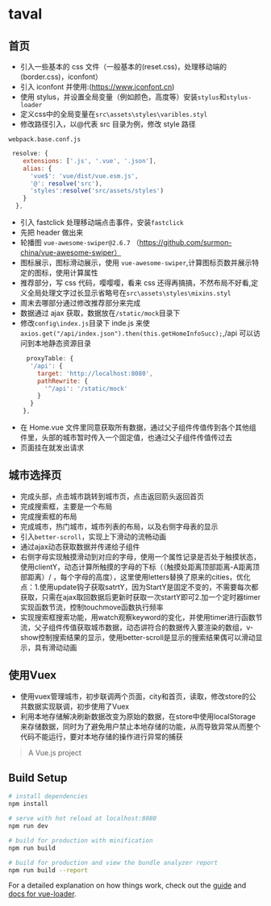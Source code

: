 # taval

## 首页

- 引入一些基本的 css 文件（一般基本的(reset.css)，处理移动端的(border.css)，iconfont）
- 引入 iconfont 并使用:(https://www.iconfont.cn)
- 使用 stylus，并设置全局变量（例如颜色，高度等）安装`stylus`和`stylus-loader`
- 定义css中的全局变量在`src\assets\styles\varibles.styl`
- 修改路径引入，以@代表 src 目录为例，修改 style 路径

`webpack.base.conf.js`

```javascript
 resolve: {
    extensions: ['.js', '.vue', '.json'],
    alias: {
      'vue$': 'vue/dist/vue.esm.js',
      '@': resolve('src'),
      'styles':resolve('src/assets/styles')
    }
  },
```

- 引入 fastclick 处理移动端点击事件，安装`fastclick`
- 先把 header 做出来
- 轮播图 `vue-awesome-swiper@2.6.7` （https://github.com/surmon-china/vue-awesome-swiper）
- 图标展示，图标滑动展示，使用 `vue-awesome-swiper`,计算图标页数并展示特定的图标，使用计算属性
- 推荐部分，写 css 代码，嘤嘤嘤，看来 css 还得再搞搞，不然布局不好看,定义全局处理文字过长显示省略号在`src\assets\styles\mixins.styl`
- 周末去哪部分通过修改推荐部分来完成
- 数据通过 ajax 获取，数据放在`/static/mock`目录下
- 修改`config\index.js`目录下 inde.js 来使`axios.get("/api/index.json").then(this.getHomeInfoSucc);`,/api 可以访问到本地静态资源目录

```javascript
     proxyTable: {
      '/api': {
        target: 'http://localhost:8080',
        pathRewrite: {
          '^/api': '/static/mock'
        }
      }
    },
```

- 在 Home.vue 文件里同意获取所有数据，通过父子组件传值传到各个其他组件里，头部的城市暂时传入一个固定值，也通过父子组件传值传过去
- 页面挂在就发出请求

## 城市选择页

+ 完成头部，点击城市跳转到城市页，点击返回箭头返回首页
+ 完成搜索框，主要是一个布局
+ 完成搜索框的布局
+ 完成城市，热门城市，城市列表的布局，以及右侧字母表的显示
+ 引入`better-scroll`，实现上下滑动的流畅动画
+ 通过ajax动态获取数据并传递给子组件
+ 右侧字母实现触摸滑动到对应的字母，使用一个属性记录是否处于触摸状态，使用clientY，动态计算所触摸的字母的下标（（触摸处距离顶部距离-A距离顶部距离）/ ，每个字母的高度），这里使用letters替换了原来的cities，优化点：1.使用update钩子获取satrtY，因为StartY是固定不变的，不需要每次都获取，只需在ajax取回数据后更新时获取一次startY即可2.加一个定时器timer实现函数节流，控制touchmove函数执行频率
+ 实现搜索框搜索功能，用watch观察keyword的变化，并使用timer进行函数节流，父子组件传值获取城市数据，动态讲符合的数据传入要渲染的数组，v-show控制搜索结果的显示，使用better-scroll是显示的搜索结果偶可以滑动显示，具有滑动动画

## 使用Vuex

+ 使用vuex管理城市，初步联调两个页面，city和首页，读取，修改store的公共数据实现联调，初步使用了Vuex
+ 利用本地存储解决刷新数据改变为原始的数据，在store中使用localStorage来存储数据，同时为了避免用户禁止本地存储的功能，从而导致异常从而整个代码不能运行，要对本地存储的操作进行异常的捕获

> A Vue.js project

## Build Setup

```bash
# install dependencies
npm install

# serve with hot reload at localhost:8080
npm run dev

# build for production with minification
npm run build

# build for production and view the bundle analyzer report
npm run build --report
```

For a detailed explanation on how things work, check out the [guide](http://vuejs-templates.github.io/webpack/) and [docs for vue-loader](http://vuejs.github.io/vue-loader).

